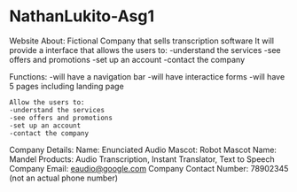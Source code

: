 # NathanLukito-Asg1

Website About: Fictional Company that sells transcription software
It will provide a interface that allows the users to:
    -understand the services
    -see offers and promotions
    -set up an account
    -contact the company

Functions:
    -will have a navigation bar
    -will have interactice forms
    -will have 5 pages including landing page

    Allow the users to:
    -understand the services
    -see offers and promotions
    -set up an account
    -contact the company
    

Company Details:
    Name: Enunciated Audio
    Mascot: Robot
    Mascot Name: Mandel
    Products: Audio Transcription, Instant Translator, Text to Speech
    Company Email: eaudio@google.com
    Company Contact Number: 78902345 (not an actual phone number)


